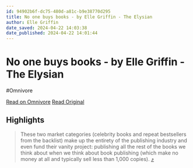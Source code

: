 ```yaml
---
id: 94902b6f-dc75-480d-a81c-b9e38770d295
title: No one buys books - by Elle Griffin - The Elysian
author: Elle Griffin
date_saved: 2024-04-22 14:03:38
date_published: 2024-04-22 14:01:44
---
```


# No one buys books - by Elle Griffin - The Elysian
#Omnivore

[Read on Omnivore](https://omnivore.app/me/no-one-buys-books-by-elle-griffin-the-elysian-18f06fa4f9c)
[Read Original](https://www.elysian.press/p/no-one-buys-books?isFreemail=true&post_id=139785658&publication_id=298634&r=e77za&triedRedirect=true)

## Highlights

> These two market categories (celebrity books and repeat bestsellers from the backlist) make up the entirety of the publishing industry and even fund their vanity project: publishing all the rest of the books we think about when we think about book publishing (which make no money at all and typically sell less than 1,000 copies). [⤴️](https://omnivore.app/me/no-one-buys-books-by-elle-griffin-the-elysian-18f06fa4f9c#a1a18cd6-bd55-4da3-9291-95f5dd5f0bf8) 

